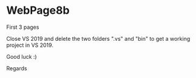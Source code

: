# WebPage8b

First 3 pages 

Close VS 2019 and delete the two folders ".vs" and "bin" to get a working project in VS 2019.

Good luck  :)


Regards 
